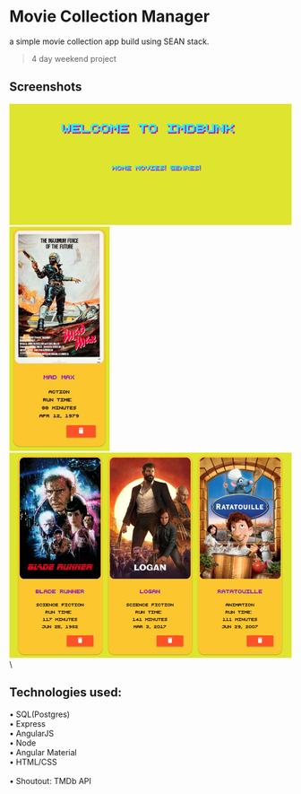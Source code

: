# Movie Collection Manager

a simple movie collection app build using SEAN stack.
> 4 day weekend project

 ## Screenshots

<img src="screenshots/imdbunk.png" width="730"> \
<img src="screenshots/movie-card.png" height="400">
<img src="screenshots/movie-cards-row.png" width="550"> \

 ## Technologies used:
 
• SQL(Postgres) \
• Express \
• AngularJS \
• Node \
• Angular Material \
• HTML/CSS \
\
• Shoutout: TMDb API



